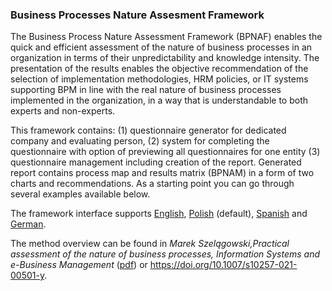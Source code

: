 ### Business Processes Nature Assesment Framework

The Business Process Nature Assessment Framework (BPNAF)  enables the quick and efficient assessment of the nature of business processes in an organization in terms of their unpredictability and knowledge intensity. The presentation of the results enables the objective recommendation of the selection of implementation methodologies, HRM policies, or IT systems supporting BPM in line with the real nature of business processes implemented in the organization, in a way that is understandable to both experts and non-experts.
 
This framework contains: 
 (1) questionnaire generator for dedicated company and evaluating person, 
 (2) system for completing the questionnaire with option of previewing all questionnaires for one entity 
 (3) questionnaire management including creation of the report. 
Generated report contains process map and results matrix (BPNAM) in a form of two charts and recommendations. As a starting point you can go through several examples available below.

The framework interface supports <a href="https://marmoszy.github.io/bpnaf/bpnaf5.html?ex=example4&lang=en">English</a>, <a href="https://marmoszy.github.io/bpnaf/bpnaf5.html?ex=example7">Polish</a> (default), <a href="https://marmoszy.github.io/bpnaf/bpnaf5.html?ex=example8&lang=es">Spanish</a> and <a href="https://marmoszy.github.io/bpnaf/bpnaf5.html?ex=example9&lang=de">German</a>.

The method overview can be found in <i>Marek Szelągowski,Practical assessment of the nature of business processes, Information Systems and e-Business Management</i> (<a href="https://marmoszy.github.io/bpnaf/pdf/Szelągowski 2021_Practical Assessment of the Nature of BPs.pdf">pdf</a>) or <a href="https://doi.org/10.1007/s10257-021-00501-y">https://doi.org/10.1007/s10257-021-00501-y</a>.

